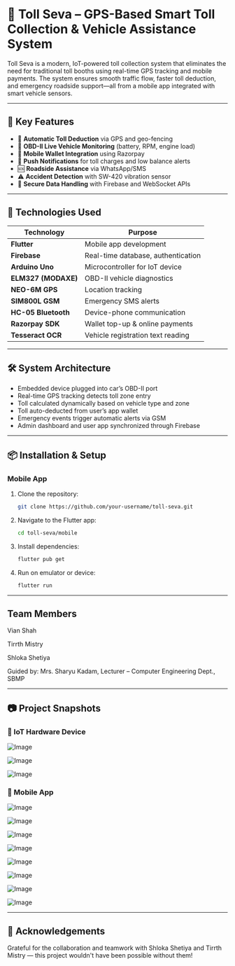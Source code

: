# 🚗 Toll Seva – GPS-Based Smart Toll Collection & Vehicle Assistance System

Toll Seva is a modern, IoT-powered toll collection system that eliminates the need for traditional toll booths using real-time GPS tracking and mobile payments. The system ensures smooth traffic flow, faster toll deduction, and emergency roadside support—all from a mobile app integrated with smart vehicle sensors.

---

## 🧠 Key Features

- 📍 **Automatic Toll Deduction** via GPS and geo-fencing
- 🔋 **OBD-II Live Vehicle Monitoring** (battery, RPM, engine load)
- 💸 **Mobile Wallet Integration** using Razorpay
- 📲 **Push Notifications** for toll charges and low balance alerts
- 🆘 **Roadside Assistance** via WhatsApp/SMS
- ⚠️ **Accident Detection** with SW-420 vibration sensor
- 🔐 **Secure Data Handling** with Firebase and WebSocket APIs

---

## 📱 Technologies Used

| Technology | Purpose |
|-----------|---------|
| **Flutter** | Mobile app development |
| **Firebase** | Real-time database, authentication |
| **Arduino Uno** | Microcontroller for IoT device |
| **ELM327 (MODAXE)** | OBD-II vehicle diagnostics |
| **NEO-6M GPS** | Location tracking |
| **SIM800L GSM** | Emergency SMS alerts |
| **HC-05 Bluetooth** | Device-phone communication |
| **Razorpay SDK** | Wallet top-up & online payments |
| **Tesseract OCR** | Vehicle registration text reading |

---

## 🛠️ System Architecture

- Embedded device plugged into car’s OBD-II port
- Real-time GPS tracking detects toll zone entry
- Toll calculated dynamically based on vehicle type and zone
- Toll auto-deducted from user’s app wallet
- Emergency events trigger automatic alerts via GSM
- Admin dashboard and user app synchronized through Firebase

---

## 📦 Installation & Setup

### Mobile App
1. Clone the repository:
   ```bash
   git clone https://github.com/your-username/toll-seva.git
   ```
2. Navigate to the Flutter app:
   ``` bash
   cd toll-seva/mobile
   ```
3. Install dependencies:
   ```bash
   flutter pub get
   ```
4. Run on emulator or device:
   ```bash
   flutter run
   ```
---

## Team Members
Vian Shah 

Tirrth Mistry 

Shloka Shetiya 

Guided by: Mrs. Sharyu Kadam, Lecturer – Computer Engineering Dept., SBMP

---

## 📷 Project Snapshots

### 🔧 IoT Hardware Device
![Image](https://github.com/user-attachments/assets/441f69a6-fea7-4c4b-be76-b74c29c258df)

![Image](https://github.com/user-attachments/assets/200b60c6-e1c2-4aa0-83af-4a0de7e4fbfd)

![Image](https://github.com/user-attachments/assets/73decf30-cc71-4d33-a19b-53e2edfee13c)

### 📱 Mobile App 
![Image](https://github.com/user-attachments/assets/29fd0211-dba1-4827-8892-033f7a011ea3)

![Image](https://github.com/user-attachments/assets/3afd4edc-f0c6-4d02-9d0a-2b154fbeec9c)

![Image](https://github.com/user-attachments/assets/488a0a0d-6069-4d2f-a807-40902d385a47)

![Image](https://github.com/user-attachments/assets/ebdadc9c-a43c-4897-ad18-7c5027e12de2)

![Image](https://github.com/user-attachments/assets/3ce198df-4e9b-48e5-b8b2-88cb16beff03)

![Image](https://github.com/user-attachments/assets/7be6642a-3264-4100-92a0-66b478c560c5)

![Image](https://github.com/user-attachments/assets/a35d02c8-3a93-447b-8310-777141d3903c)

![Image](https://github.com/user-attachments/assets/a7f600c5-b23c-4849-b94b-ad224d482f6f)


---

## 🙌 Acknowledgements
Grateful for the collaboration and teamwork with Shloka Shetiya and Tirrth Mistry — this project wouldn't have been possible without them! 




